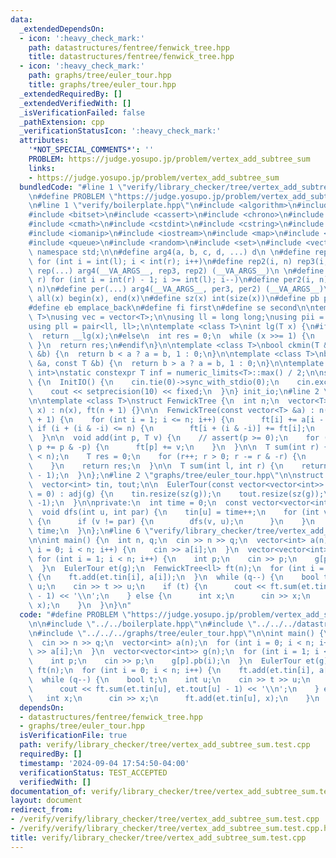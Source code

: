 ```yaml
---
data:
  _extendedDependsOn:
  - icon: ':heavy_check_mark:'
    path: datastructures/fentree/fenwick_tree.hpp
    title: datastructures/fentree/fenwick_tree.hpp
  - icon: ':heavy_check_mark:'
    path: graphs/tree/euler_tour.hpp
    title: graphs/tree/euler_tour.hpp
  _extendedRequiredBy: []
  _extendedVerifiedWith: []
  _isVerificationFailed: false
  _pathExtension: cpp
  _verificationStatusIcon: ':heavy_check_mark:'
  attributes:
    '*NOT_SPECIAL_COMMENTS*': ''
    PROBLEM: https://judge.yosupo.jp/problem/vertex_add_subtree_sum
    links:
    - https://judge.yosupo.jp/problem/vertex_add_subtree_sum
  bundledCode: "#line 1 \"verify/library_checker/tree/vertex_add_subtree_sum.test.cpp\"\
    \n#define PROBLEM \"https://judge.yosupo.jp/problem/vertex_add_subtree_sum\"\n\
    \n#line 1 \"verify/boilerplate.hpp\"\n#include <algorithm>\n#include <array>\n\
    #include <bitset>\n#include <cassert>\n#include <chrono>\n#include <climits>\n\
    #include <cmath>\n#include <cstdint>\n#include <cstring>\n#include <functional>\n\
    #include <iomanip>\n#include <iostream>\n#include <map>\n#include <numeric>\n\
    #include <queue>\n#include <random>\n#include <set>\n#include <vector>\n\nusing\
    \ namespace std;\n\n#define arg4(a, b, c, d, ...) d\n \n#define rep3(i, l, r)\
    \ for (int i = int(l); i < int(r); i++)\n#define rep2(i, n) rep3(i, 0, n)\n#define\
    \ rep(...) arg4(__VA_ARGS__, rep3, rep2) (__VA_ARGS__)\n \n#define per3(i, l,\
    \ r) for (int i = int(r) - 1; i >= int(l); i--)\n#define per2(i, n) per3(i, 0,\
    \ n)\n#define per(...) arg4(__VA_ARGS__, per3, per2) (__VA_ARGS__)\n\n#define\
    \ all(x) begin(x), end(x)\n#define sz(x) int(size(x))\n#define pb push_back\n\
    #define eb emplace_back\n#define fi first\n#define se second\n\ntemplate <class\
    \ T>\nusing vec = vector<T>;\n\nusing ll = long long;\nusing pii = pair<int, int>;\n\
    using pll = pair<ll, ll>;\n\ntemplate <class T>\nint lg(T x) {\n#if __has_builtin(__lg)\n\
    \  return __lg(x);\n#else\n  int res = 0;\n  while (x >>= 1) {\n    res++;\n \
    \ }\n  return res;\n#endif\n}\n\ntemplate <class T>\nbool ckmin(T &a, const T\
    \ &b) {\n  return b < a ? a = b, 1 : 0;\n}\n\ntemplate <class T>\nbool ckmax(T\
    \ &a, const T &b) {\n  return b > a ? a = b, 1 : 0;\n}\n\ntemplate <class T =\
    \ int>\nstatic constexpr T inf = numeric_limits<T>::max() / 2;\n\nstruct InitIO\
    \ {\n  InitIO() {\n    cin.tie(0)->sync_with_stdio(0);\n    cin.exceptions(cin.failbit);\n\
    \    cout << setprecision(10) << fixed;\n  }\n} init_io;\n#line 2 \"datastructures/fentree/fenwick_tree.hpp\"\
    \n\ntemplate <class T>\nstruct FenwickTree {\n  int n;\n  vector<T> ft;\n\n  FenwickTree(int\
    \ x) : n(x), ft(n + 1) {}\n\n  FenwickTree(const vector<T> &a) : n(sz(a)), ft(n\
    \ + 1) {\n    for (int i = 1; i <= n; i++) {\n      ft[i] += a[i - 1];\n     \
    \ if (i + (i & -i) <= n) {\n        ft[i + (i & -i)] += ft[i];\n      }\n    }\n\
    \  }\n\n  void add(int p, T v) {\n    // assert(p >= 0);\n    for (p++; p <= n;\
    \ p += p & -p) {\n      ft[p] += v;\n    }\n  }\n\n  T sum(int r) {\n    // assert(r\
    \ < n);\n    T res = 0;\n    for (r++; r > 0; r -= r & -r) {\n      res += ft[r];\n\
    \    }\n    return res;\n  }\n\n  T sum(int l, int r) {\n    return sum(r) - sum(l\
    \ - 1);\n  }\n};\n#line 2 \"graphs/tree/euler_tour.hpp\"\n\nstruct EulerTour {\n\
    \  vector<int> tin, tout;\n\n  EulerTour(const vector<vector<int>> &g, int root\
    \ = 0) : adj(g) {\n    tin.resize(sz(g));\n    tout.resize(sz(g));\n    dfs(root,\
    \ -1);\n  }\n\nprivate:\n  int time = 0;\n  const vector<vector<int>> &adj;\n\n\
    \  void dfs(int u, int par) {\n    tin[u] = time++;\n    for (int v : adj[u])\
    \ {\n      if (v != par) {\n        dfs(v, u);\n      }\n    }\n    tout[u] =\
    \ time;\n  }\n};\n#line 6 \"verify/library_checker/tree/vertex_add_subtree_sum.test.cpp\"\
    \n\nint main() {\n  int n, q;\n  cin >> n >> q;\n  vector<int> a(n);\n  for (int\
    \ i = 0; i < n; i++) {\n    cin >> a[i];\n  }\n  vector<vector<int>> g(n);\n \
    \ for (int i = 1; i < n; i++) {\n    int p;\n    cin >> p;\n    g[p].pb(i);\n\
    \  }\n  EulerTour et(g);\n  FenwickTree<ll> ft(n);\n  for (int i = 0; i < n; i++)\
    \ {\n    ft.add(et.tin[i], a[i]);\n  }\n  while (q--) {\n    bool t;\n    int\
    \ u;\n    cin >> t >> u;\n    if (t) {\n      cout << ft.sum(et.tin[u], et.tout[u]\
    \ - 1) << '\\n';\n    } else {\n      int x;\n      cin >> x;\n      ft.add(et.tin[u],\
    \ x);\n    }\n  }\n}\n"
  code: "#define PROBLEM \"https://judge.yosupo.jp/problem/vertex_add_subtree_sum\"\
    \n\n#include \"../../boilerplate.hpp\"\n#include \"../../../datastructures/fentree/fenwick_tree.hpp\"\
    \n#include \"../../../graphs/tree/euler_tour.hpp\"\n\nint main() {\n  int n, q;\n\
    \  cin >> n >> q;\n  vector<int> a(n);\n  for (int i = 0; i < n; i++) {\n    cin\
    \ >> a[i];\n  }\n  vector<vector<int>> g(n);\n  for (int i = 1; i < n; i++) {\n\
    \    int p;\n    cin >> p;\n    g[p].pb(i);\n  }\n  EulerTour et(g);\n  FenwickTree<ll>\
    \ ft(n);\n  for (int i = 0; i < n; i++) {\n    ft.add(et.tin[i], a[i]);\n  }\n\
    \  while (q--) {\n    bool t;\n    int u;\n    cin >> t >> u;\n    if (t) {\n\
    \      cout << ft.sum(et.tin[u], et.tout[u] - 1) << '\\n';\n    } else {\n   \
    \   int x;\n      cin >> x;\n      ft.add(et.tin[u], x);\n    }\n  }\n}"
  dependsOn:
  - datastructures/fentree/fenwick_tree.hpp
  - graphs/tree/euler_tour.hpp
  isVerificationFile: true
  path: verify/library_checker/tree/vertex_add_subtree_sum.test.cpp
  requiredBy: []
  timestamp: '2024-09-04 17:54:50-04:00'
  verificationStatus: TEST_ACCEPTED
  verifiedWith: []
documentation_of: verify/library_checker/tree/vertex_add_subtree_sum.test.cpp
layout: document
redirect_from:
- /verify/verify/library_checker/tree/vertex_add_subtree_sum.test.cpp
- /verify/verify/library_checker/tree/vertex_add_subtree_sum.test.cpp.html
title: verify/library_checker/tree/vertex_add_subtree_sum.test.cpp
---
```

